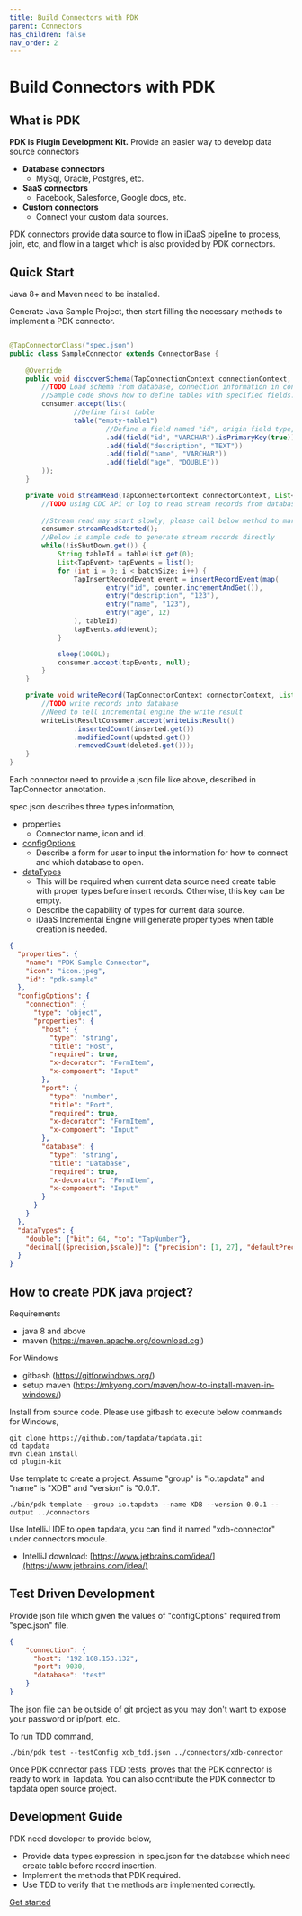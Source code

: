 ```yaml
---
title: Build Connectors with PDK
parent: Connectors
has_children: false
nav_order: 2
---
```

# Build Connectors with PDK

## What is PDK

**PDK is Plugin Development Kit.** Provide an easier way to develop data source connectors

* **Database connectors**
    * MySql, Oracle, Postgres, etc.
* **SaaS connectors**
    * Facebook, Salesforce, Google docs, etc.
* **Custom connectors**
    * Connect your custom data sources.

PDK connectors provide data source to flow in iDaaS pipeline to process, join, etc, and flow in a target which is also
provided by PDK connectors.

[comment]: <> "![This is an image]&#40;docs/images/pdkFlowDiagram.gif&#41;"

## Quick Start

Java 8+ and Maven need to be installed.

Generate Java Sample Project, then start filling the necessary methods to implement a PDK connector.

```java

@TapConnectorClass("spec.json")
public class SampleConnector extends ConnectorBase {
    
    @Override
    public void discoverSchema(TapConnectionContext connectionContext, Consumer<List<TapTable>> consumer) {
        //TODO Load schema from database, connection information in connectionContext#getConnectionConfig
        //Sample code shows how to define tables with specified fields.
        consumer.accept(list(
                //Define first table
                table("empty-table1")
                        //Define a field named "id", origin field type, whether is primary key and primary key position
                        .add(field("id", "VARCHAR").isPrimaryKey(true))
                        .add(field("description", "TEXT"))
                        .add(field("name", "VARCHAR"))
                        .add(field("age", "DOUBLE"))
        ));
    }

    private void streamRead(TapConnectorContext connectorContext, List<String> tableList, Object streamOffset, int batchSize, StreamReadConsumer consumer) {
        //TODO using CDC APi or log to read stream records from database, use consumer#accept to send to incremental engine.
        
        //Stream read may start slowly, please call below method to mark stream read started.  
        consumer.streamReadStarted();
        //Below is sample code to generate stream records directly
        while(!isShutDown.get()) {
            String tableId = tableList.get(0);
            List<TapEvent> tapEvents = list();
            for (int i = 0; i < batchSize; i++) {
                TapInsertRecordEvent event = insertRecordEvent(map(
                        entry("id", counter.incrementAndGet()),
                        entry("description", "123"),
                        entry("name", "123"),
                        entry("age", 12)
                ), tableId);
                tapEvents.add(event);
            }

            sleep(1000L);
            consumer.accept(tapEvents, null);
        }
    }

    private void writeRecord(TapConnectorContext connectorContext, List<TapRecordEvent> tapRecordEvents, TapTable table, Consumer<WriteListResult<TapRecordEvent>> writeListResultConsumer) {
        //TODO write records into database
        //Need to tell incremental engine the write result
        writeListResultConsumer.accept(writeListResult()
                .insertedCount(inserted.get())
                .modifiedCount(updated.get())
                .removedCount(deleted.get()));
    }
}
```

Each connector need to provide a json file like above, described in TapConnector annotation.

spec.json describes three types information,

* properties
    - Connector name, icon and id.
* [configOptions](docs/configOptions.md)
    - Describe a form for user to input the information for how to connect and which database to open.
* [dataTypes](docs/dataTypes.md)
    - This will be required when current data source need create table with proper types before insert records.
      Otherwise, this key can be empty.
    - Describe the capability of types for current data source.
    - iDaaS Incremental Engine will generate proper types when table creation is needed.

```json
{
  "properties": {
    "name": "PDK Sample Connector",
    "icon": "icon.jpeg",
    "id": "pdk-sample"
  },
  "configOptions": {
    "connection": {
      "type": "object",
      "properties": {
        "host": {
          "type": "string",
          "title": "Host",
          "required": true,
          "x-decorator": "FormItem",
          "x-component": "Input"
        },
        "port": {
          "type": "number",
          "title": "Port",
          "required": true,
          "x-decorator": "FormItem",
          "x-component": "Input"
        },
        "database": {
          "type": "string",
          "title": "Database",
          "required": true,
          "x-decorator": "FormItem",
          "x-component": "Input"
        }
      }
    }
  },
  "dataTypes": {
    "double": {"bit": 64, "to": "TapNumber"},
    "decimal[($precision,$scale)]": {"precision": [1, 27], "defaultPrecision": 10, "scale": [0, 9], "defaultScale": 0, "to": "TapNumber"}
  }
}

```



## How to create PDK java project?

Requirements
*	java 8 and above
*   maven (https://maven.apache.org/download.cgi)

For Windows
* gitbash (https://gitforwindows.org/)
* setup maven (https://mkyong.com/maven/how-to-install-maven-in-windows/)



Install from source code. Please use gitbash to execute below commands for Windows,

```shell
git clone https://github.com/tapdata/tapdata.git
cd tapdata
mvn clean install
cd plugin-kit
```
Use template to create a project. Assume "group" is "io.tapdata" and "name" is "XDB" and "version" is "0.0.1".
```shell
./bin/pdk template --group io.tapdata --name XDB --version 0.0.1 --output ../connectors
```

Use IntelliJ IDE to open tapdata, you can find it named "xdb-connector" under connectors module.
* IntelliJ download: [https://www.jetbrains.com/idea/](https://www.jetbrains.com/idea/)


## Test Driven Development
Provide json file which given the values of "configOptions" required from "spec.json" file.
```json
{
    "connection": {
      "host": "192.168.153.132",
      "port": 9030,
      "database": "test"
    }
}
```
The json file can be outside of git project as you may don't want to expose your password or ip/port, etc.

To run TDD command,

```shell
./bin/pdk test --testConfig xdb_tdd.json ../connectors/xdb-connector
```
Once PDK connector pass TDD tests, proves that the PDK connector is ready to work in Tapdata. You can also contribute the PDK connector to tapdata open source project.

## Development Guide
PDK need developer to provide below,
* Provide data types expression in spec.json for the database which need create table before record insertion.
* Implement the methods that PDK required.
* Use TDD to verify that the methods are implemented correctly.

[Get started](docs/development.md)

